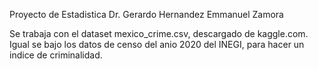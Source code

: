 Proyecto de Estadistica
Dr. Gerardo Hernandez
Emmanuel Zamora

Se trabaja con el dataset mexico_crime.csv, descargado de kaggle.com. Igual se bajo los datos de censo del anio 2020 del INEGI, para hacer un indice de criminalidad. 
